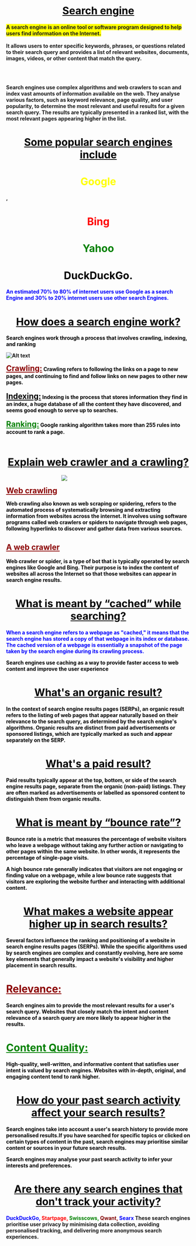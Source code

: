
<h1 align="center" style="color:black;"> <u> <b>Search engine</h1></u><b>


<p style="background-color:yellow;display:inline">A search engine is an online tool or software program designed to help users find information on the Internet. </p><br><br>
It allows users to enter specific keywords, phrases, or questions related to their search query and provides a list of relevant websites, documents, images, videos, or other content that match the query.</p><br><br>

<p>Search engines use complex algorithms and web crawlers to scan and index vast amounts of information available on the web. They analyse various factors, such as keyword relevance, page quality, and user popularity, to determine the most relevant and useful results for a given search query. The results are typically presented in a ranked list, with the most relevant pages appearing higher in the list.</p>

<h1 align="center" style="color:black;"> <u> <b>Some popular search engines include </h1></u><b><h1 align="center" style="color:yellow;">Google</h1>, <h1 align="center" style="color:red;">Bing</h1><h1 align="center" style="color:green;"> Yahoo</h1><h1 align="center" style="color:black;">  DuckDuckGo.</h1>

<p style="color:blue;">An estimated 70% to 80% of internet users use Google as a search Engine and 30% to 20% internet users use other search Engines.</p>

<h1 align="center" style="color:black;"> <u> <b>How does a search engine work?</h1></u><b>
<p style="color:black;">Search engines work through a process that involves crawling, indexing, and ranking</p>

![Alt text](indexing-and-ranking.jpg)

<h2 style="color:darkred;display:inline"><u>Crawling:</h2></u>

<p style="color:black;display:inline">Crawling refers to following the links on a page to new pages, and continuing to find and follow links on new pages to other new pages.</p> <br><br>

<h2 style="color:black; display:inline"><u>Indexing:</h2></u>
<p style="color:black;display:inline">Indexing is the process that stores information they find in an  index, a huge database of all the content they have discovered, and seems good enough to serve up to searches.</p> <br><br>

<h2 style="color:green; display:inline"><u>Ranking:</h2></u>

<p style="color:black;display:inline">Google ranking algorithm takes more than 255 rules into account to rank a page.</p><br><br>

<h1 align="center" style="color:black;"> <u> <b>Explain web crawler and a crawling?</h1></b></u>

<img style="margin-left:30%" src="crawler.jpg"></img>
<h2 style="color:darkred;display:inline"><u>Web crawling</h2></u>
<p style="color:black;">Web crawling also known as web scraping or spidering, refers to the automated process of systematically browsing and extracting information from websites across the internet. It involves using software programs called web crawlers or spiders to navigate through web pages, following hyperlinks to discover and gather data from various sources.</p>

<h2 style="color:darkred;"><u>A web crawler</h2> </u>
<p style=color:black;">Web crawler or spider, is a type of bot that is typically operated by search engines like Google and Bing. Their purpose is to index the content of websites all across the Internet so that those websites can appear in search engine results.</p>

<h1 align=center style="color:black;"><u><b>What is meant by “cached” while searching?</h1> </u><b>
<p style="color:blue;">When a search engine refers to a webpage as "cached," it means that the search engine has stored a copy of that webpage in its index or database. The cached version of a webpage is essentially a snapshot of the page taken by the search engine during its crawling process.</p>

<p style="color:black;">Search engines use caching as a way to provide faster access to web content and improve the user experience</p>

 <h1 align=center style="color:black;"><u> <b>What's an organic result?</h1></u></b>

 <p style="color:black;">In the context of search engine results pages (SERPs), an organic result refers to the listing of web pages that appear naturally based on their relevance to the search query, as determined by the search engine's algorithms. Organic results   are distinct from paid advertisements or sponsored listings, which are typically marked as such and appear separately on the SERP.</p>


 <h1 align="center" style="color:black;"><u><b>What's a paid result?</h1></u></b>

 <p style="color:black;"> Paid results typically appear at the top, bottom, or side of the search engine results page, separate from the organic (non-paid) listings. They are often marked as advertisements or labelled as sponsored content to distinguish them from organic results.</p>

  <h1 align="center" style="color:black;"><b><u>What is meant by “bounce rate”?</h1></b></u>

  <p style="color:black;">Bounce rate is a metric that measures the percentage of website visitors who leave a webpage without taking any further action or navigating to other pages within the same website. In other words, it represents the percentage of single-page visits.</p>

   <p style="color:black;">A high bounce rate generally indicates that visitors are not engaging or finding value on a webpage, while a low bounce rate suggests that visitors are exploring the website further and interacting with additional content.</p>

<h1 align="center" style="color:black;"><b><u>What makes a website appear higher up in search results?</h1></b></u>

<p style="color:black;">Several factors influence the ranking and positioning of a website in search engine results pages (SERPs). While the specific algorithms used by search engines are complex and constantly evolving, here are some key elements that generally impact a website's visibility and higher placement in search results.</p>

<h1 style="color:darkred;"><u><b>Relevance: </h1></u></b>
<p style="color:black;">Search engines aim to provide the most relevant results for a user's search query. Websites that closely match the intent and content relevance of a search query are more likely to appear higher in the results.</p>


<h1 style="color:green;"><u><b>Content Quality: </h1></u></b>
<p style="color:black;">High-quality, well-written, and informative content that satisfies user intent is valued by search engines. Websites with in-depth, original, and engaging content tend to rank higher.</p>

<h1 align="center" style="color:black;"><b><u>How do your past search activity affect your search results?</h1></b></u>

<p style="color:black;">Search engines take into account a user's search history to provide more personalised results.If you have searched for specific topics or clicked on certain types of content in the past, search engines may prioritise similar content or sources in your future search results.</p>

<p style="color:black;">Search engines may analyse your past search activity to infer your interests and preferences.</p>

<h1 align="center" style="color:black;"><b><u>Are there any search engines that don't track your activity?</h1></b></u>

<p><span style="color:blue;font-weight:bold">DuckDuckGo,</span>
<span style="color:red;font-weight:bold">Startpage,</span>
<span style="color:green;font-weight:bold">Swisscows,</span> <span style="color:maroon; font-weight:bold">Qwant,</span> <span style="color:blue;font-weight:bold">Searx</span> These search engines prioritise user privacy by minimising data collection, avoiding personalised tracking, and delivering more anonymous search experiences.</p>

